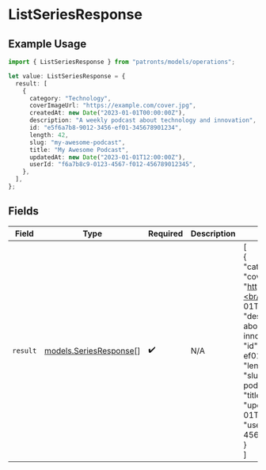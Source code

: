 # ListSeriesResponse

## Example Usage

```typescript
import { ListSeriesResponse } from "patronts/models/operations";

let value: ListSeriesResponse = {
  result: [
    {
      category: "Technology",
      coverImageUrl: "https://example.com/cover.jpg",
      createdAt: new Date("2023-01-01T00:00:00Z"),
      description: "A weekly podcast about technology and innovation",
      id: "e5f6a7b8-9012-3456-ef01-345678901234",
      length: 42,
      slug: "my-awesome-podcast",
      title: "My Awesome Podcast",
      updatedAt: new Date("2023-01-01T12:00:00Z"),
      userId: "f6a7b8c9-0123-4567-f012-456789012345",
    },
  ],
};
```

## Fields

| Field                                                                                                                                                                                                                                                                                                                                                                                                      | Type                                                                                                                                                                                                                                                                                                                                                                                                       | Required                                                                                                                                                                                                                                                                                                                                                                                                   | Description                                                                                                                                                                                                                                                                                                                                                                                                | Example                                                                                                                                                                                                                                                                                                                                                                                                    |
| ---------------------------------------------------------------------------------------------------------------------------------------------------------------------------------------------------------------------------------------------------------------------------------------------------------------------------------------------------------------------------------------------------------- | ---------------------------------------------------------------------------------------------------------------------------------------------------------------------------------------------------------------------------------------------------------------------------------------------------------------------------------------------------------------------------------------------------------- | ---------------------------------------------------------------------------------------------------------------------------------------------------------------------------------------------------------------------------------------------------------------------------------------------------------------------------------------------------------------------------------------------------------- | ---------------------------------------------------------------------------------------------------------------------------------------------------------------------------------------------------------------------------------------------------------------------------------------------------------------------------------------------------------------------------------------------------------- | ---------------------------------------------------------------------------------------------------------------------------------------------------------------------------------------------------------------------------------------------------------------------------------------------------------------------------------------------------------------------------------------------------------- |
| `result`                                                                                                                                                                                                                                                                                                                                                                                                   | [models.SeriesResponse](../../models/seriesresponse.md)[]                                                                                                                                                                                                                                                                                                                                                  | :heavy_check_mark:                                                                                                                                                                                                                                                                                                                                                                                         | N/A                                                                                                                                                                                                                                                                                                                                                                                                        | [<br/>{<br/>"category": "Technology",<br/>"coverImageUrl": "https://example.com/cover.jpg",<br/>"createdAt": "2023-01-01T00:00:00Z",<br/>"description": "A weekly podcast about technology and innovation",<br/>"id": "e5f6a7b8-9012-3456-ef01-345678901234",<br/>"length": 42,<br/>"slug": "my-awesome-podcast",<br/>"title": "My Awesome Podcast",<br/>"updatedAt": "2023-01-01T12:00:00Z",<br/>"userId": "f6a7b8c9-0123-4567-f012-456789012345"<br/>}<br/>] |